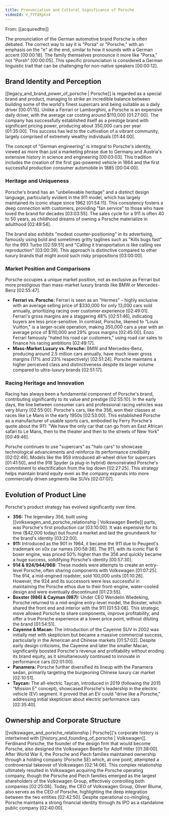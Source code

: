 ```yaml
---
title: Pronunciation and Cultural Significance of Porsche
videoId: V_fYfdXpkx4
---
```


From: [[acquiredfm]] <br/> 

The pronunciation of the German automotive brand Porsche is often debated. The correct way to say it is "Porsa" or "Porsche," with an emphasis on the "e" at the end, similar to how it sounds with a German accent [00:00:18]. The family themselves pronounce it more like "Porsa," not "Porsh" [00:00:05]. This specific pronunciation is considered a German linguistic trait that can be challenging for non-native speakers [00:00:12].

## Brand Identity and Perception

[[legacy_and_brand_power_of_porsche | Porsche]] is regarded as a special brand and product, managing to strike an incredible balance between building some of the world's finest supercars and being suitable as a daily driver [00:01:15]. Unlike a Ferrari or Lamborghini, a Porsche is an expensive daily driver, with the average car costing around $110,000 [01:27:00]. The company has successfully established itself as a prestige brand with significant pricing power, producing about 350,000 cars per year [01:35:00]. This success has led to the cultivation of a vibrant community, largely comprised of extremely wealthy individuals [01:44:00].

The concept of "German engineering" is integral to Porsche's identity, viewed as more than just a marketing phrase due to Germany and Austria's extensive history in science and engineering [00:03:03]. This tradition includes the creation of the first gas-powered vehicle in 1864 and the first successful production consumer automobile in 1885 [00:04:00].

### Heritage and Uniqueness
Porsche's brand has an "unbelievable heritage" and a distinct design language, particularly evident in the 911 model, which has largely maintained its iconic shape since 1962 [01:54:11]. This consistency fosters a deep connection with customers, providing "fan service" to those who have loved the brand for decades [03:03:55]. The sales cycle for a 911 is often 40 to 50 years, as childhood dreams of owning a Porsche materialize in adulthood [02:49:54].

The brand also exhibits "modest counter-positioning" in its advertising, famously using bold and sometimes gritty taglines such as "Kills bugs fast" for the 993 Turbo [02:59:51] and "Calling it transportation is like calling sex reproduction" [03:00:39]. This approach is distinctive compared to other luxury brands that might avoid such risky propositions [03:00:00].

### Market Position and Comparisons
Porsche occupies a unique market position, not as exclusive as Ferrari but more prestigious than mass-market luxury brands like BMW or Mercedes-Benz [02:55:47].
*   **Ferrari vs. Porsche:** Ferrari is seen as an "Hermes" – highly exclusive with an average selling price of $330,000 for only 13,000 cars sold annually, prioritizing racing over customer experience [02:49:01]. Ferrari's gross margins are a staggering 48% [02:51:46], indicating buyers are less price-sensitive. In contrast, Porsche, likened to "Louis Vuitton," is a larger-scale operation, making 350,000 cars a year with an average price of $110,000 and 29% gross margins [02:45:00]. Enzo Ferrari famously "hated his road car customers," using road car sales to finance his racing ambitions [02:49:17].
*   **Mass-Market Luxury vs. Porsche:** BMW and Mercedes-Benz, producing around 2.5 million cars annually, have much lower gross margins (17% and 23% respectively) [02:51:24]. Porsche maintains a higher perceived class and distinctiveness despite its larger volume compared to ultra-luxury brands [02:51:17].

### Racing Heritage and Innovation
Racing has always been a fundamental component of Porsche's brand, contributing significantly to its value and prestige [02:55:10]. In the early days, the line between consumer cars and professional racing vehicles was very blurry [02:55:00]. Porsche's cars, like the 356, won their classes at races like Le Mans in the early 1950s [02:53:00]. This established Porsche as a manufacturer of usable sports cars, embodied by Ferry Porsche's quote about the 911: "We have the only car that can go from an East African safari to Le Mans, then to the theater and then to the streets of New York" [00:49:46].

Porsche continues to use "supercars" as "halo cars" to showcase technological advancements and reinforce its performance credibility [02:02:49]. Models like the 959 introduced all-wheel drive for supercars [01:41:50], and the 918 Spyder (a plug-in hybrid) demonstrated Porsche's commitment to electrification from the top down [02:27:25]. This strategy helps maintain brand equity even as the company expands into more commercially driven segments like SUVs [02:07:07].

## Evolution of Product Line

Porsche's product strategy has evolved significantly over time.
*   **356:** The legendary 356, built using [[volkswagen_and_porsche_relationship | Volkswagen Beetle]] parts, was Porsche's first production car [03:10:00]. It was expensive for its time ($42,000 today) but found a market and laid the groundwork for the brand's identity [03:22:00].
*   **911:** Introduced as the 901 in 1964, it became the 911 due to Peugeot's trademark on x0x car names [00:58:38]. The 911, with its iconic Flat 6 boxer engine, was priced 50% higher than the 356 and quickly became a huge success, solidifying Porsche's identity [00:57:30].
*   **914 & 924/944/968:** These models were attempts to create an entry-level Porsche, often sharing components with Volkswagen [01:07:25]. The 914, a mid-engined roadster, sold 100,000 units [01:10:26]. However, the 924 and its successors were less successful in maintaining the Porsche ethos due to their front-engine, water-cooled design and were eventually discontinued [01:23:55].
*   **Boxster (986) & Cayman (987):** Under CEO Wendelin Wiedeking, Porsche returned to a mid-engine entry-level model, the Boxster, which shared the front end and interior with the 911 [01:53:08]. This strategic move allowed Porsche to share components, improve profitability, and offer a true Porsche experience at a lower price point, without diluting the brand [01:54:51].
*   **Cayenne & Macan:** The introduction of the Cayenne SUV in 2002 was initially met with skepticism but became a massive commercial success, particularly in the American and Chinese markets [01:57:02]. Despite early design criticisms, the Cayenne and later the smaller Macan, significantly boosted Porsche's revenue and profitability without eroding its brand equity, as it simultaneously continued to innovate in performance cars [02:01:00].
*   **Panamera:** Porsche further diversified its lineup with the Panamera sedan, primarily targeting the burgeoning Chinese luxury car market [02:10:51].
*   **Taycan:** The all-electric Taycan, introduced in 2019 (following the 2015 "Mission E" concept), showcased Porsche's leadership in the electric vehicle (EV) segment. It proved that an EV could "drive like a Porsche," addressing initial skepticism about electric performance cars [02:35:40].

## Ownership and Corporate Structure
[[volkswagen_and_porsche_relationship | Porsche]]'s corporate history is intertwined with [[history_and_founding_of_porsche | Volkswagen]]. Ferdinand Porsche, the founder of the design firm that would become Porsche, also designed the Volkswagen Beetle for Adolf Hitler [01:38:00]. After World War II, the Porsche and Piech families maintained ownership through a holding company (Porsche SE) which, at one point, attempted a controversial takeover of Volkswagen [02:14:06]. This complex relationship ultimately resulted in Volkswagen acquiring the Porsche operating company, though the Porsche and Piech families emerged as the largest shareholders of the Volkswagen Group, effectively controlling both companies [02:25:08]. Today, the CEO of Volkswagen Group, Oliver Blume, also serves as the CEO of Porsche, highlighting the deep integration between the two entities [02:42:50]. Despite operational co-mingling, Porsche maintains a strong financial identity through its IPO as a standalone public company [02:40:00].